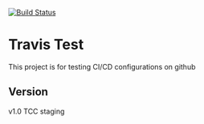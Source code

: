 [![Build Status](https://travis-ci.org/robertosilvino/TravisTest.svg?branch=v1.0_TCC_staging)](https://travis-ci.org/robertosilvino/TravisTest)

# Travis Test
This project is for testing CI/CD configurations on github

## Version
v1.0
TCC
staging
